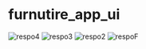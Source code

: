 # furnutire_app_ui

![respo4](https://github.com/user-attachments/assets/860d46b0-0df0-431e-87c8-3b6bc9174273)
![respo3](https://github.com/user-attachments/assets/2ce596ec-7915-4256-991e-d6d8f8d7a2db)
![respo2](https://github.com/user-attachments/assets/ba505b2b-feeb-4c3d-b3bb-8b24edaabe79)
![respoF](https://github.com/user-attachments/assets/5dd9096c-865d-496d-b853-fa302418ccae)
